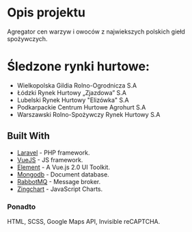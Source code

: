 # Opis projektu

Agregator cen warzyw i owoców z najwiekszych polskich giełd spożywczych.

# Śledzone rynki hurtowe:

* Wielkopolska Gildia Rolno-Ogrodnicza S.A
* Łódzki Rynek Hurtowy „Zjazdowa” S.A
* Lubelski Rynek Hurtowy "Elizówka" S.A
* Podkarpackie Centrum Hurtowe Agrohurt S.A
* Warszawski Rolno-Spożywczy Rynek Hurtowy S.A

## Built With

* [Laravel](https://laravel.com/) - PHP framework.
* [VueJS](https://vuejs.org/) - JS framework.
* [Element](http://element.eleme.io/#/en-US) - A Vue.js 2.0 UI Toolkit.
* [Mongodb](https://www.mongodb.com/) - Document database.
* [RabbotMQ](https://www.rabbitmq.com/) - Message broker.
* [Zingchart](https://www.zingchart.com/) - JavaScript Charts.

### Ponadto 

HTML,
SCSS,
Google Maps API,
Invisible reCAPTCHA.





